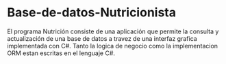 # Base-de-datos-Nutricionista

El programa Nutrición consiste de una aplicación que permite la consulta y actualización de una base de datos a travez de
una interfaz grafica implementada con C#. Tanto la logica de negocio como la implementacion ORM estan escritas en el lenguaje C#.
